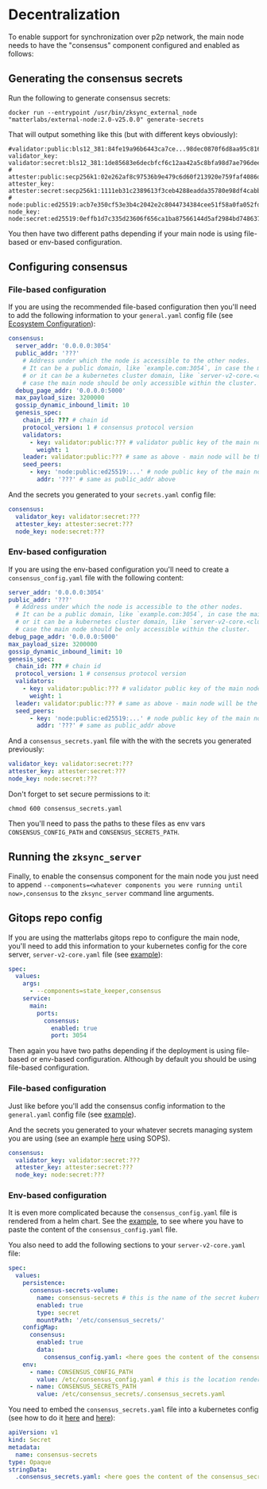 # Decentralization

To enable support for synchronization over p2p network, the main node needs to have the "consensus" component configured
and enabled as follows:

## Generating the consensus secrets

Run the following to generate consensus secrets:

```
docker run --entrypoint /usr/bin/zksync_external_node "matterlabs/external-node:2.0-v25.0.0" generate-secrets
```

That will output something like this (but with different keys obviously):

```
#validator:public:bls12_381:84fe19a96b6443ca7ce...98dec0870f6d8aa95c8164102f0d62e4c47e3566c4e5c32354d
validator_key: validator:secret:bls12_381:1de85683e6decbfcf6c12aa42a5c8bfa98d7ae796dee068ae73dc784a58f5213
# attester:public:secp256k1:02e262af8c97536b9e479c6d60f213920e759faf4086d8352e98bc25d06b4142e3
attester_key: attester:secret:secp256k1:1111eb31c2389613f3ceb4288eadda35780e98df4cabb2b7663882262f72e422
# node:public:ed25519:acb7e350cf53e3b4c2042e2c8044734384cee51f58a0fa052fd7e0c9c3f4b20d
node_key: node:secret:ed25519:0effb1d7c335d23606f656ca1ba87566144d5af2984bd7486379d4f83a204ba2
```

You then have two different paths depending if your main node is using file-based or env-based configuration.

## Configuring consensus

### File-based configuration

If you are using the recommended file-based configuration then you'll need to add the following information to your
`general.yaml` config file (see [Ecosystem Configuration](../launch.md#ecosystem-configuration)):

```yaml
consensus:
  server_addr: '0.0.0.0:3054'
  public_addr: '???'
    # Address under which the node is accessible to the other nodes.
    # It can be a public domain, like `example.com:3054`, in case the main node is accessible from the internet,
    # or it can be a kubernetes cluster domain, like `server-v2-core.<cluster name>.svc.cluster.local:3054` in
    # case the main node should be only accessible within the cluster.
  debug_page_addr: '0.0.0.0:5000'
  max_payload_size: 3200000
  gossip_dynamic_inbound_limit: 10
  genesis_spec:
    chain_id: ??? # chain id
    protocol_version: 1 # consensus protocol version
    validators:
      - key: validator:public:??? # validator public key of the main node (copy this PUBLIC key from the secrets you generated)
        weight: 1
    leader: validator:public:??? # same as above - main node will be the only validator and the only leader.
    seed_peers:
      - key: 'node:public:ed25519:...' # node public key of the main node (copy this PUBLIC key from the secrets you generated)
        addr: '???' # same as public_addr above
```

And the secrets you generated to your `secrets.yaml` config file:

```yaml
consensus:
  validator_key: validator:secret:???
  attester_key: attester:secret:???
  node_key: node:secret:???
```

### Env-based configuration

If you are using the env-based configuration you'll need to create a `consensus_config.yaml` file with the following
content:

```yaml
server_addr: '0.0.0.0:3054'
public_addr: '???'
  # Address under which the node is accessible to the other nodes.
  # It can be a public domain, like `example.com:3054`, in case the main node is accessible from the internet,
  # or it can be a kubernetes cluster domain, like `server-v2-core.<cluster name>.svc.cluster.local:3054` in
  # case the main node should be only accessible within the cluster.
debug_page_addr: '0.0.0.0:5000'
max_payload_size: 3200000
gossip_dynamic_inbound_limit: 10
genesis_spec:
  chain_id: ??? # chain id
  protocol_version: 1 # consensus protocol version
  validators:
    - key: validator:public:??? # validator public key of the main node (copy this PUBLIC key from the secrets you generated)
      weight: 1
  leader: validator:public:??? # same as above - main node will be the only validator and the only leader.
  seed_peers:
      - key: 'node:public:ed25519:...' # node public key of the main node (copy this PUBLIC key from the secrets you generated)
        addr: '???' # same as public_addr above
```

And a `consensus_secrets.yaml` file with the with the secrets you generated previously:

```yaml
validator_key: validator:secret:???
attester_key: attester:secret:???
node_key: node:secret:???
```

Don't forget to set secure permissions to it:

```
chmod 600 consensus_secrets.yaml
```

Then you'll need to pass the paths to these files as env vars `CONSENSUS_CONFIG_PATH` and `CONSENSUS_SECRETS_PATH`.

## Running the `zksync_server`

Finally, to enable the consensus component for the main node you just need to append
`--components=<whatever components you were running until now>,consensus` to the `zksync_server` command line arguments.

## Gitops repo config

If you are using the matterlabs gitops repo to configure the main node, you'll need to add this information to your
kubernetes config for the core server, `server-v2-core.yaml` file (see
[example](https://github.com/matter-labs/gitops-kubernetes/blob/177dcd575c6ab446e70b9a9ced8024766095b516/apps/environments/era-stage-proofs/server-v2/server-v2-core.yaml#L23-L35)):

```yaml
spec:
  values:
    args:
      - --components=state_keeper,consensus
    service:
      main:
        ports:
          consensus:
            enabled: true
            port: 3054
```

Then again you have two paths depending if the deployment is using file-based or env-based configuration. Although by
default you should be using file-based configuration.

### File-based configuration

Just like before you'll add the consensus config information to the `general.yaml` config file (see
[example](https://github.com/matter-labs/gitops-kubernetes/blob/177dcd575c6ab446e70b9a9ced8024766095b516/apps/environments/era-stage-proofs/server-v2-config/general.yaml#L353-L368)).

And the secrets you generated to your whatever secrets managing system you are using (see an example
[here](https://github.com/matter-labs/gitops-kubernetes/blob/177dcd575c6ab446e70b9a9ced8024766095b516/apps/clusters/era-stage-proofs/stage2/secrets/server-v2-secrets.yaml)
using SOPS).

```yaml
consensus:
  validator_key: validator:secret:???
  attester_key: attester:secret:???
  node_key: node:secret:???
```

### Env-based configuration

It is even more complicated because the `consensus_config.yaml` file is rendered from a helm chart. See the
[example](https://github.com/matter-labs/gitops-kubernetes/blob/177dcd575c6ab446e70b9a9ced8024766095b516/apps/environments/mainnet2/server-v2/server-v2-core.yaml#L37-L92),
to see where you have to paste the content of the `consensus_config.yaml` file.

You also need to add the following sections to your `server-v2-core.yaml` file:

```yaml
spec:
  values:
    persistence:
      consensus-secrets-volume:
        name: consensus-secrets # this is the name of the secret kubernetes object we defined above
        enabled: true
        type: secret
        mountPath: '/etc/consensus_secrets/'
    configMap:
      consensus:
        enabled: true
        data:
          consensus_config.yaml: <here goes the content of the consensus_config.yaml file>
    env:
      - name: CONSENSUS_CONFIG_PATH
        value: /etc/consensus_config.yaml # this is the location rendered by the helm chart, you can't change it
      - name: CONSENSUS_SECRETS_PATH
        value: /etc/consensus_secrets/.consensus_secrets.yaml
```

You need to embed the `consensus_secrets.yaml` file into a kubernetes config (see how to do it
[here](https://github.com/matter-labs/gitops-kubernetes/blob/177dcd575c6ab446e70b9a9ced8024766095b516/apps/environments/mainnet2/zksync-v2-secret/kustomization.yaml#L3-L4)
and
[here](https://github.com/matter-labs/gitops-kubernetes/blob/177dcd575c6ab446e70b9a9ced8024766095b516/apps/environments/mainnet2/zksync-v2-secret/consensus_secrets.yaml)):

```yaml
apiVersion: v1
kind: Secret
metadata:
  name: consensus-secrets
type: Opaque
stringData:
  .consensus_secrets.yaml: <here goes the content of the consensus_secrets.yaml file>
```
